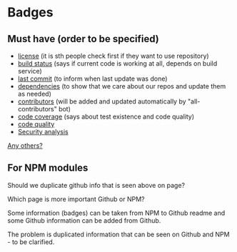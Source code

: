 # Badges

## Must have (order to be specified)

- [license](https://shields.io/category/license) (it is sth people check first if they want to use repository)
- [build status](https://help.github.com/en/articles/configuring-a-workflow#adding-a-workflow-status-badge-to-your-repository) (says if current code is working at all, depends on build service)
- [last commit](https://shields.io/category/activity) (to inform when last update was done)
- [dependencies](https://david-dm.org/) (to show that we care about our repos and update them as needed)
- [contributors](./contributors.md) (will be added and updated automatically by "all-contributors" bot)
- [code coverage](./code-coverage.md) (says about test existence and code quality)
- [code quality](./code-quality.md)
- [Security analysis](./security.md)

[Any others?](https://shields.io/)

## For NPM modules

Should we duplicate github info that is seen above on page?

Which page is more important Github or NPM?

Some information (badges) can be taken from NPM to Github readme and some Github information can be added from Github.

The problem is duplicated information that can be seen on Github and NPM - to be clarified.
